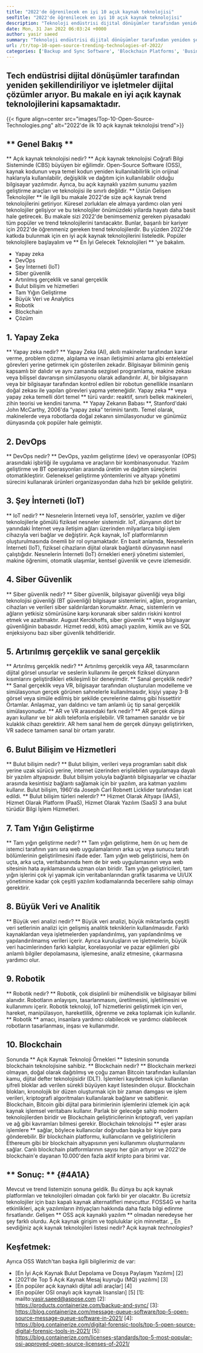 ```yaml
---
title: "2022'de öğrenilecek en iyi 10 açık kaynak teknolojisi" 
seoTitle: "2022'de öğrenilecek en iyi 10 açık kaynak teknolojisi" 
description: "Teknoloji endüstrisi dijital dönüşümler tarafından yeniden şekillendiriliyor ve işletmeler dijital çözümler arıyor. Bu yazı en iyi açık kaynak teknolojilerini kapsar" 
date: Mon, 31 Jan 2022 06:03:24 +0000
author: yasir saeed
summary: "Teknoloji endüstrisi dijital dönüşümler tarafından yeniden şekillendiriliyor ve işletmeler dijital çözümler arıyor. Bu makale en iyi açık kaynak teknolojilerini kapsamaktadır." 
url: /tr/top-10-open-source-trending-technologies-of-2022/
categories: ['Backup and Sync Software', 'Blockchain Platforms', 'Business Intelligence Software', 'DevOps', 'Software Development']
---
```


## Tech endüstrisi dijital dönüşümler tarafından yeniden şekillendiriliyor ve işletmeler dijital çözümler arıyor. Bu makale en iyi açık kaynak teknolojilerini kapsamaktadır.

{{< figure align=center src="images/Top-10-Open-Source-Technologies.png" alt="2022'de ilk 10 açık kaynak teknolojisi trend">}}


## ** Genel Bakış **
** Açık kaynak teknolojisi nedir? ** Açık kaynak teknolojisi Coğrafi Bilgi Sisteminde (CBS) büyüyen bir eğilimdir. Open-Source Software (OSS), kaynak kodunun veya temel kodun yeniden kullanılabilirlik için orijinal haklarıyla kullanılabilir, değişiklik ve dağıtım için kullanılabilir olduğu bilgisayar yazılımıdır. Ayrıca, bu açık kaynaklı yazılım sunumu yazılım geliştirme araçları ve teknolojisi ile sınırlı değildir.
** Üstün Gelişen Teknolojiler ** ile ilgili bu makale 2022'de size açık kaynak trend teknolojilerini getiriyor. Küresel zorlukları ele almaya yardımcı olan yeni teknolojiler gelişiyor ve bu teknolojiler önümüzdeki yıllarda hayatı daha basit hale getirecek. Bu makale sizi 2022'de benimsemeniz gereken piyasadaki tüm popüler ve trend teknolojilerini tanıtacaktır. Bunlar, başarılı bir kariyer için 2022'de öğrenmeniz gereken trend teknolojilerdir. Bu yüzden 2022'de katkıda bulunmak için en iyi açık kaynak teknolojilerini listeledik. Popüler teknolojilere başlayalım ve ** En İyi Gelecek Teknolojileri ** 'ye bakalım.
  * Yapay zeka
  * DevOps
  * Şey İnterneti (IoT)
  * Siber güvenlik
  * Artırılmış gerçeklik ve sanal gerçeklik
  * Bulut bilişim ve hizmetleri
  * Tam Yığın Geliştirme
  * Büyük Veri ve Analytics
  * Robotik
  * Blockchain
  * Çözüm

## 1. Yapay Zeka
** Yapay zeka nedir? ** Yapay Zeka (AI), akıllı makineler tarafından karar verme, problem çözme, algılama ve insan iletişimini anlama gibi entelektüel görevleri yerine getirmek için gösterilen zekadır. Bilgisayar biliminin geniş kapsamlı bir dalıdır ve aynı zamanda sezgisel programlama, makine zekası veya bilişsel davranışın simülasyonu olarak adlandırılır. AI, bir bilgisayarın veya bir bilgisayar tarafından kontrol edilen bir robotun genellikle insanların doğal zekası ile yapılan görevleri yapma yeteneğidir.
Yapay zeka ** veya yapay zeka temelli dört temel ** türü vardır: reaktif, sınırlı bellek makineleri, zihin teorisi ve kendini tanıma. ** Yapay Zekanın Babası **, Stanford'daki John McCarthy, 2006'da “yapay zeka” terimini tanıttı. Temel olarak, makinelerde veya robotlarda doğal zekanın simülasyonudur ve günümüz dünyasında çok popüler hale gelmiştir.

## 2. DevOps
** DevOps nedir? ** DevOps, yazılım geliştirme (dev) ve operasyonlar (OPS) arasındaki işbirliği ile uygulama ve araçların bir kombinasyonudur. Yazılım geliştirme ve BT operasyonları arasında üretim ve dağıtım süreçlerini otomatikleştirir. Geleneksel geliştirme yöntemlerini ve altyapı yönetimi sürecini kullanarak ürünleri organizasyondan daha hızlı bir şekilde geliştirir.

## 3. Şey İnterneti (IoT)
** IoT nedir? ** Nesnelerin İnterneti veya IoT, sensörler, yazılım ve diğer teknolojilerle gömülü fiziksel nesneler sistemidir. IoT, dünyanın dört bir yanındaki İnternet veya iletişim ağları üzerinden milyarlarca bilgi işlem cihazıyla veri bağlar ve değiştirir. Açık kaynak, IoT platformlarının oluşturulmasında önemli bir rol oynamaktadır. En basit anlamda, Nesnelerin İnterneti (IoT), fiziksel cihazların dijital olarak bağlantılı dünyasının nasıl çalıştığıdır. Nesnelerin İnterneti (IoT) örnekleri enerji yönetimi sistemleri, makine öğrenimi, otomatik ulaşımlar, kentsel güvenlik ve çevre izlemesidir.

## 4. Siber Güvenlik
** Siber güvenlik nedir? ** Siber güvenlik, bilgisayar güvenliği veya bilgi teknolojisi güvenliği (BT güvenliği) bilgisayar sistemlerini, ağları, programları, cihazları ve verileri siber saldırılardan korumaktır. Amaç, sistemlerin ve ağların yetkisiz sömürüsüne karşı korunarak siber saldırı riskini kontrol etmek ve azaltmaktır. August Kerckhoffs, siber güvenlik ** veya bilgisayar güvenliğinin babasıdır. Hizmet reddi, kötü amaçlı yazılım, kimlik avı ve SQL enjeksiyonu bazı siber güvenlik tehditleridir.

## 5. Artırılmış gerçeklik ve sanal gerçeklik
** Artırılmış gerçeklik nedir? ** Artırılmış gerçeklik veya AR, tasarımcıların dijital görsel unsurlar ve seslerin kullanımı ile gerçek fiziksel dünyanın kısımlarını geliştirdikleri etkileşimli bir deneyimdir.
** Sanal gerçeklik nedir? ** Sanal gerçeklik veya VR, bilgisayar tarafından oluşturulan modelleme ve simülasyonun gerçek görünen sahnelerle kullanılmasıdır, kişiyi yapay 3-B görsel veya simüle edilmiş bir şekilde çevrelerine dalmış gibi hissettirir Ortamlar. Anlaşmaz, yarı daldırıcı ve tam anlamlı üç tip sanal gerçeklik simülasyonudur.
** AR ve VR arasındaki fark nedir? ** AR gerçek dünya ayarı kullanır ve bir akıllı telefonla erişilebilir. VR tamamen sanaldır ve bir kulaklık cihazı gerektirir. AR hem sanal hem de gerçek dünyayı geliştirirken, VR sadece tamamen sanal bir ortam yaratır.

## 6. Bulut Bilişim ve Hizmetleri
** Bulut bilişim nedir? ** Bulut bilişim, verileri veya programları sabit disk yerine uzak sürücü yerine, internet üzerinden erişilebilen uygulamaya dayalı bir yazılım altyapısıdır. Bulut bilişim yoluyla bağlantılı bilgisayarlar ve cihazlar arasında kesintisiz bağlantı sağlamak için bir yazılım, ara katman yazılımı kullanır. Bulut bilişim, 1960'da Joseph Carl Robnett Licklider tarafından icat edildi.
** Bulut bilişim türleri nelerdir? ** Hizmet Olarak Altyapı (IAAS), Hizmet Olarak Platform (PaaS), Hizmet Olarak Yazılım (SaaS) 3 ana bulut türüdür Bilgi İşlem Hizmetleri.

## 7. Tam Yığın Geliştirme
** Tam yığın geliştirme nedir? ** Tam yığın geliştirme, hem ön uç hem de istemci tarafının yanı sıra web uygulamalarının arka uç veya sunucu tarafı bölümlerinin geliştirilmesini ifade eder. Tam yığın web geliştiricisi, hem ön uçta, arka uçta, veritabanında hem de bir web uygulamasının veya web sitesinin hata ayıklamasında uzman olan biridir. Tam yığın geliştiricileri, tam yığın işlerini çok iyi yapmak için veritabanlarından grafik tasarıma ve UI/UX yönetimine kadar çok çeşitli yazılım kodlamalarında becerilere sahip olmayı gerektirir.

## 8. Büyük Veri ve Analitik
** Büyük veri analizi nedir? ** Büyük veri analizi, büyük miktarlarda çeşitli veri setlerinin analizi için gelişmiş analitik tekniklerin kullanılmasıdır. Farklı kaynaklardan veya işletmelerden yapılandırılmış, yarı yapılandırılmış ve yapılandırılmamış verileri içerir. Ayrıca kuruluşların ve işletmelerin, büyük veri hacimlerinden farklı kalıplar, korelasyonlar ve pazar eğilimleri gibi anlamlı bilgiler depolamasına, işlemesine, analiz etmesine, çıkarmasına yardımcı olur.

## 9. Robotik
** Robotik nedir? ** Robotik, çok disiplinli bir mühendislik ve bilgisayar bilimi alanıdır. Robotların anlayışını, tasarlanmasını, üretilmesini, işletilmesini ve kullanımını içerir. Robotik teknoloji, IoT hizmetlerini geliştirmek için veri, hareket, manipülasyon, hareketlilik, öğrenme ve zeka toplamak için kullanılır. ** Robotik ** amacı, insanlara yardımcı olabilecek ve yardımcı olabilecek robotların tasarlanması, inşası ve kullanımıdır.

## 10. Blockchain
Sonunda ** Açık Kaynak Teknoloji Örnekleri ** listesinin sonunda blockchain teknolojisine sahibiz.
** Blockchain nedir? ** Blockchain merkezi olmayan, doğal olarak dağıtılmış ve çoğu zaman Bitcoin tarafından kullanılan kamu, dijital defter teknolojisidir (DLT). İşlemleri kaydetmek için kullanılan şifreli bloklar adı verilen sürekli büyüyen kayıt listesinden oluşur. Blockchain blokları, kronolojik bir düzen oluşturmak için bir zaman damgası ve işlem verileri, kriptografi algoritmaları kullanılarak bağlanır ve sabitlenir. Blockchain, Bitcoin gibi dijital para birimlerinin işlemlerini izlemek için açık kaynak işlemsel veritabanı kullanır. Parlak bir geleceğe sahip modern teknolojilerden biridir ve Blockchain geliştiricilerinin kriptografi, veri yapıları ve ağ gibi kavramları bilmesi gerekir.
Blockchain teknolojisi ** eşler arası işlemlere ** sağlar, böylece kullanıcılar doğrudan başka bir kişiye para gönderebilir. Bir blockchain platformu, kullanıcıların ve geliştiricilerin Ethereum gibi bir blockchain altyapısının yeni kullanımını oluşturmalarını sağlar. Canlı blockchain platformlarının sayısı her gün artıyor ve 2022'de blockchain'e dayanan 10.000'den fazla aktif kripto para birimi var.

## ** Sonuç: ** {#4A1A}
Mevcut ve trend listemizin sonuna geldik. Bu dünya bu açık kaynak platformları ve teknolojileri olmadan çok farklı bir yer olacaktır. Bu ücretsiz teknolojiler için bazı kapalı kaynak alternatifleri mevcuttur. FOSS4G ve harita etkinlikleri, açık yazılımların ihtiyaçları hakkında daha fazla bilgi edinme fırsatlarıdır. Gelişen ** OSS açık kaynaklı yazılım ** olmadan neredeyse her şey farklı olurdu. Açık kaynak girişim ve topluluklar için minnettar.
_ En sevdiğiniz açık kaynak teknolojileri listesi nedir? Açık kaynak _technologies_?

## Keşfetmek:
Ayrıca OSS Watch'tan başka ilgili bilgilerimiz de var:
  * [En İyi Açık Kaynak Bulut Depolama ve Dosya Paylaşım Yazılımı] [2]
  * [2021'de Top 5 Açık Kaynak Mesaj kuyruğu (MQ) yazılımı] [3]
  * [En popüler açık kaynaklı dijital adli araçlar] [4]
  * [En popüler OSI onaylı açık kaynak lisansları] [5]
[1]: mailto:yasir.saeed@aspose.com
[2]: https://products.containerize.com/backup-and-sync/
[3]: https://blog.containerize.com/message-queue-software/top-5-open-source-message-queue-software-in-2021/
[4]: https://blog.containerize.com/digital-forensic-tools/top-5-open-source-digital-forensic-tools-in-2021/
[5]: https://blog.containerize.com/licenses-standards/top-5-most-popular-osi-approved-open-source-licenses-of-2021/
